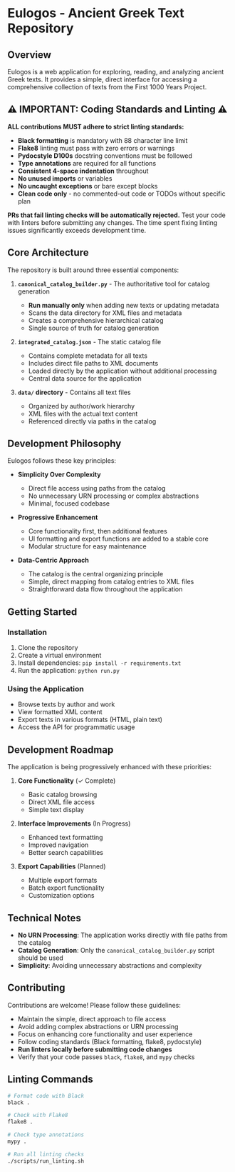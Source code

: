 # Eulogos - Ancient Greek Text Repository

## Overview

Eulogos is a web application for exploring, reading, and analyzing ancient Greek texts. It provides a simple, direct interface for accessing a comprehensive collection of texts from the First 1000 Years Project.

## ⚠️ IMPORTANT: Coding Standards and Linting ⚠️

**ALL contributions MUST adhere to strict linting standards:**

- **Black formatting** is mandatory with 88 character line limit
- **Flake8** linting must pass with zero errors or warnings
- **Pydocstyle D100s** docstring conventions must be followed
- **Type annotations** are required for all functions
- **Consistent 4-space indentation** throughout
- **No unused imports** or variables
- **No uncaught exceptions** or bare except blocks
- **Clean code only** - no commented-out code or TODOs without specific plan

**PRs that fail linting checks will be automatically rejected.** Test your code with linters before submitting any changes. The time spent fixing linting issues significantly exceeds development time.

## Core Architecture

The repository is built around three essential components:

1. **`canonical_catalog_builder.py`** - The authoritative tool for catalog generation
   - **Run manually only** when adding new texts or updating metadata
   - Scans the data directory for XML files and metadata
   - Creates a comprehensive hierarchical catalog
   - Single source of truth for catalog generation

2. **`integrated_catalog.json`** - The static catalog file
   - Contains complete metadata for all texts
   - Includes direct file paths to XML documents
   - Loaded directly by the application without additional processing
   - Central data source for the application

3. **`data/` directory** - Contains all text files
   - Organized by author/work hierarchy
   - XML files with the actual text content
   - Referenced directly via paths in the catalog

## Development Philosophy

Eulogos follows these key principles:

- **Simplicity Over Complexity**
  - Direct file access using paths from the catalog
  - No unnecessary URN processing or complex abstractions
  - Minimal, focused codebase

- **Progressive Enhancement**
  - Core functionality first, then additional features
  - UI formatting and export functions are added to a stable core
  - Modular structure for easy maintenance

- **Data-Centric Approach**
  - The catalog is the central organizing principle
  - Simple, direct mapping from catalog entries to XML files
  - Straightforward data flow throughout the application

## Getting Started

### Installation

1. Clone the repository
2. Create a virtual environment
3. Install dependencies: `pip install -r requirements.txt`
4. Run the application: `python run.py`

### Using the Application

- Browse texts by author and work
- View formatted XML content
- Export texts in various formats (HTML, plain text)
- Access the API for programmatic usage

## Development Roadmap

The application is being progressively enhanced with these priorities:

1. **Core Functionality** (✓ Complete)
   - Basic catalog browsing
   - Direct XML file access
   - Simple text display

2. **Interface Improvements** (In Progress)
   - Enhanced text formatting
   - Improved navigation
   - Better search capabilities

3. **Export Capabilities** (Planned)
   - Multiple export formats
   - Batch export functionality
   - Customization options

## Technical Notes

- **No URN Processing**: The application works directly with file paths from the catalog
- **Catalog Generation**: Only the `canonical_catalog_builder.py` script should be used
- **Simplicity**: Avoiding unnecessary abstractions and complexity

## Contributing

Contributions are welcome! Please follow these guidelines:

- Maintain the simple, direct approach to file access
- Avoid adding complex abstractions or URN processing
- Focus on enhancing core functionality and user experience
- Follow coding standards (Black formatting, flake8, pydocstyle)
- **Run linters locally before submitting code changes**
- Verify that your code passes `black`, `flake8`, and `mypy` checks

## Linting Commands

```bash
# Format code with Black
black .

# Check with Flake8
flake8 .

# Check type annotations
mypy .

# Run all linting checks
./scripts/run_linting.sh
```
